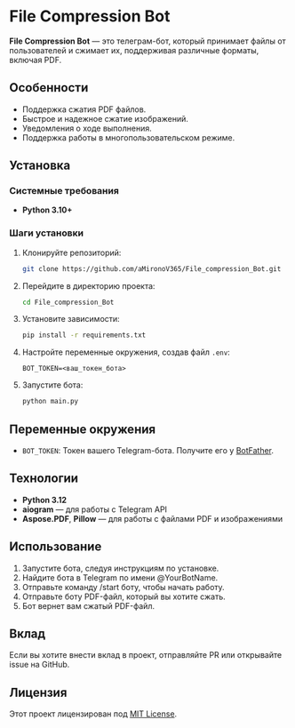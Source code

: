 # File Compression Bot

**File Compression Bot** — это телеграм-бот, который принимает файлы от пользователей и сжимает их,
поддерживая различные форматы, включая PDF.

## Особенности

- Поддержка сжатия PDF файлов.
- Быстрое и надежное сжатие изображений.
- Уведомления о ходе выполнения.
- Поддержка работы в многопользовательском режиме.

## Установка

### Системные требования

- **Python 3.10+**

### Шаги установки

1. Клонируйте репозиторий:

    ```bash
    git clone https://github.com/aMironoV365/File_compression_Bot.git
    ```

2. Перейдите в директорию проекта:

    ```bash
    cd File_compression_Bot
    ```

3. Установите зависимости:

    ```bash
    pip install -r requirements.txt
    ```

4. Настройте переменные окружения, создав файл `.env`:

    ```
    BOT_TOKEN=<ваш_токен_бота>
    ```

5. Запустите бота:

    ```bash
    python main.py
    ```

## Переменные окружения

- `BOT_TOKEN`: Токен вашего Telegram-бота. Получите его у [BotFather](https://t.me/botfather).

## Технологии

- **Python 3.12**
- **aiogram** — для работы с Telegram API
- **Aspose.PDF**, **Pillow** — для работы с файлами PDF и изображениями


## Использование

1. Запустите бота, следуя инструкциям по установке.
2. Найдите бота в Telegram по имени @YourBotName.
3. Отправьте команду /start боту, чтобы начать работу.
4. Отправьте боту PDF-файл, который вы хотите сжать.
5. Бот вернет вам сжатый PDF-файл.

## Вклад

Если вы хотите внести вклад в проект, отправляйте PR или открывайте issue на GitHub.

## Лицензия

Этот проект лицензирован под [MIT License](LICENSE).
